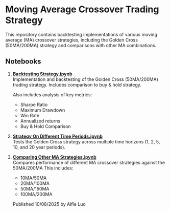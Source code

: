 # Moving Average Crossover Trading Strategy

This repository contains backtesting implementations of various moving average (MA) crossover strategies, including the Golden Cross (50MA/200MA) strategy and comparisons with other MA combinations.

## Notebooks

1. **[Backtesting Strategy.ipynb](./Backtesting%20Strategy.ipynb)**  
   Implementation and backtesting of the Golden Cross (50MA/200MA) trading strategy.
   Includes comparison to buy & hold strategy.
   
   Also includes analysis of key metrics:
   - Sharpe Ratio
   - Maximum Drawdown
   - Win Rate
   - Annualized returns
   - Buy & Hold Comparison

3. **[Strategy On Different Time Periods.ipynb](./Strategy%20On%20Different%20Time%20Periods.ipynb)**  
   Tests the Golden Cross strategy across multiple time horizons (1, 2, 5, 10, and 20 year periods).

4. **[Comparing Other MA Strategies.ipynb](./Comparing%20Other%20MA%20Strategies.ipynb)**  
   Compares performance of different MA crossover strategies against the 50MA/200MA
   This includes:
   - 10MA/50MA
   - 20MA/100MA  
   - 50MA/150MA
   - 100MA/200MA

   Published 10/08/2025 by Alfie Luo
